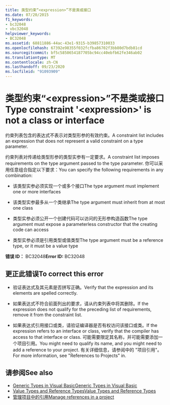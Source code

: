 ```yaml
---
title: 类型约束“<expression>”不是类或接口
ms.date: 07/20/2015
f1_keywords:
- bc32048
- vbc32048
helpviewer_keywords:
- BC32048
ms.assetid: 68811886-44ac-43e1-9315-b39857310033
ms.openlocfilehash: 67392e98355f032fcfba86702f3bb80d7bdb81cd
ms.sourcegitcommit: bf5c5850654187705bc94cc40ebfb62fe346ab02
ms.translationtype: MT
ms.contentlocale: zh-CN
ms.lasthandoff: 09/23/2020
ms.locfileid: "91093909"
---
```

# <a name="type-constraint-expression-is-not-a-class-or-interface"></a><span data-ttu-id="4f192-102">类型约束“\<expression>”不是类或接口</span><span class="sxs-lookup"><span data-stu-id="4f192-102">Type constraint '\<expression>' is not a class or interface</span></span>

<span data-ttu-id="4f192-103">约束列表包含的表达式不表示对类型形参的有效约束。</span><span class="sxs-lookup"><span data-stu-id="4f192-103">A constraint list includes an expression that does not represent a valid constraint on a type parameter.</span></span>  
  
 <span data-ttu-id="4f192-104">约束列表对传递给类型形参的类型实参有一定要求。</span><span class="sxs-lookup"><span data-stu-id="4f192-104">A constraint list imposes requirements on the type argument passed to the type parameter.</span></span> <span data-ttu-id="4f192-105">你可以采用任意组合指定以下要求：</span><span class="sxs-lookup"><span data-stu-id="4f192-105">You can specify the following requirements in any combination:</span></span>  
  
- <span data-ttu-id="4f192-106">该类型实参必须实现一个或多个接口</span><span class="sxs-lookup"><span data-stu-id="4f192-106">The type argument must implement one or more interfaces</span></span>  
  
- <span data-ttu-id="4f192-107">该类型实参最多从一个类继承</span><span class="sxs-lookup"><span data-stu-id="4f192-107">The type argument must inherit from at most one class</span></span>  
  
- <span data-ttu-id="4f192-108">类型实参必须公开一个创建代码可以访问的无形参构造函数</span><span class="sxs-lookup"><span data-stu-id="4f192-108">The type argument must expose a parameterless constructor that the creating code can access</span></span>  
  
- <span data-ttu-id="4f192-109">类型实参必须是引用类型或值类型</span><span class="sxs-lookup"><span data-stu-id="4f192-109">The type argument must be a reference type, or it must be a value type</span></span>  
  
 <span data-ttu-id="4f192-110">**错误 ID：** BC32048</span><span class="sxs-lookup"><span data-stu-id="4f192-110">**Error ID:** BC32048</span></span>  
  
## <a name="to-correct-this-error"></a><span data-ttu-id="4f192-111">更正此错误</span><span class="sxs-lookup"><span data-stu-id="4f192-111">To correct this error</span></span>  
  
- <span data-ttu-id="4f192-112">验证表达式及其元素是否拼写正确。</span><span class="sxs-lookup"><span data-stu-id="4f192-112">Verify that the expression and its elements are spelled correctly.</span></span>  
  
- <span data-ttu-id="4f192-113">如果表达式不符合前面列出的要求，请从约束列表中将其删除。</span><span class="sxs-lookup"><span data-stu-id="4f192-113">If the expression does not qualify for the preceding list of requirements, remove it from the constraint list.</span></span>  
  
- <span data-ttu-id="4f192-114">如果表达式引用接口或类，请验证编译器是否有权访问该接口或类。</span><span class="sxs-lookup"><span data-stu-id="4f192-114">If the expression refers to an interface or class, verify that the compiler has access to that interface or class.</span></span> <span data-ttu-id="4f192-115">可能需要限定其名称，并可能需要添加一个项目引用。</span><span class="sxs-lookup"><span data-stu-id="4f192-115">You might need to qualify its name, and you might need to add a reference to your project.</span></span> <span data-ttu-id="4f192-116">有关详细信息，请参阅中的 "项目引用"。</span><span class="sxs-lookup"><span data-stu-id="4f192-116">For more information, see "References to Projects" in.</span></span>  
  
## <a name="see-also"></a><span data-ttu-id="4f192-117">请参阅</span><span class="sxs-lookup"><span data-stu-id="4f192-117">See also</span></span>

- [<span data-ttu-id="4f192-118">Generic Types in Visual Basic</span><span class="sxs-lookup"><span data-stu-id="4f192-118">Generic Types in Visual Basic</span></span>](../programming-guide/language-features/data-types/generic-types.md)
- [<span data-ttu-id="4f192-119">Value Types and Reference Types</span><span class="sxs-lookup"><span data-stu-id="4f192-119">Value Types and Reference Types</span></span>](../programming-guide/language-features/data-types/value-types-and-reference-types.md)
- [<span data-ttu-id="4f192-120">管理项目中的引用</span><span class="sxs-lookup"><span data-stu-id="4f192-120">Manage references in a project</span></span>](/visualstudio/ide/managing-references-in-a-project)

